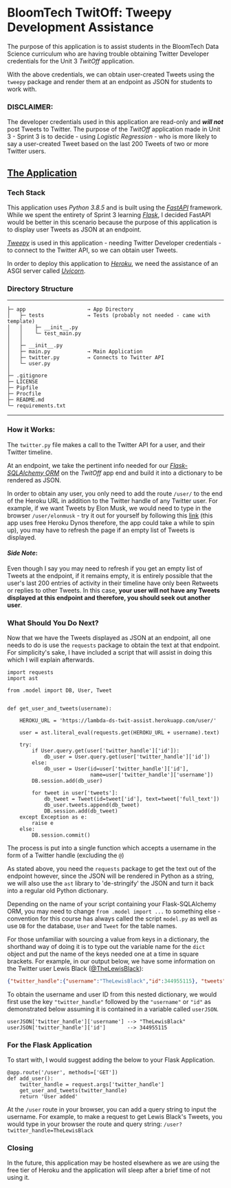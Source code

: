 # BloomTech TwitOff: Tweepy Development Assistance

The purpose of this application is to assist students in the BloomTech Data Science curriculum who are having
trouble obtaining Twitter Developer credentials for the Unit 3 _TwitOff_ application.

With the above credentials, we can obtain user-created Tweets using the `tweepy` package and render them at an endpoint
as JSON for students to work with.

### DISCLAIMER:
The developer credentials used in this application are read-only and ***will not*** post Tweets to Twitter.
The purpose of the _TwitOff_ application made in Unit 3 - Sprint 3 is to decide - using _Logistic Regression_ - who is
more likely to say a user-created Tweet based on the last 200 Tweets of two or more Twitter users.

## [The Application](https://lambda-ds-twit-assist.herokuapp.com/)

### Tech Stack

This application uses _Python 3.8.5_ and is built using the _[FastAPI](fastapi.tiangolo.com)_ framework.  While we spent
the entirety of Sprint 3 learning _[Flask](flask.palletsprojects.com)_, I decided FastAPI would be better in this
scenario because the purpose of this application is to display user Tweets as JSON at an endpoint.

_[Tweepy](https://docs.tweepy.org/en/latest/)_ is used in this application - needing Twitter Developer credentials - to
connect to the Twitter API, so we can obtain user Tweets.

In order to deploy this application to _[Heroku](heroku.com)_, we need the assistance of an ASGI server called
_[Uvicorn](https://www.uvicorn.org/)_.

### Directory Structure

---
```
├─ app                    → App Directory
│   ├─ tests              → Tests (probably not needed - came with template)
│   │    ├─ __init__.py
│   │    └─ test_main.py
│   │
│   ├─ __init__.py
│   ├─ main.py            → Main Application
│   ├─ twitter.py         → Connects to Twitter API
│   └─ user.py
│
├─ .gitignore
├─ LICENSE
├─ Pipfile
├─ Procfile
├─ README.md
└─ requirements.txt
```
---

### How it Works:

The `twitter.py` file makes a call to the Twitter API for a user, and their Twitter timeline.

At an endpoint, we take the pertinent info needed for our 
_[Flask-SQLAlchemy ORM](https://flask-sqlalchemy.palletsprojects.com/en/2.x/)_ on the _TwitOff_ app end and build it
into a dictionary to be rendered as JSON.

In order to obtain any user, you only need to add the route `/user/` to the end of the Heroku URL in addition to the
Twitter handle of any Twitter user.  For example, if we want Tweets by Elon Musk, we would need to type in the browser
`/user/elonmusk` - try it out for yourself by following this
[link](https://lambda-ds-twit-assist.herokuapp.com/user/elonmusk) (this app uses free Heroku Dynos therefore, the app
could take a while to spin up), you may have to refresh the page if an empty list of Tweets is displayed.

#### _Side Note_:

Even though I say you may need to refresh if you get an empty list of Tweets at the endpoint, if it remains empty, it is
entirely possible that the user's last 200 entries of activity in their timeline have only been Retweets or replies to
other Tweets.  In this case, __your user will not have any Tweets displayed at this endpoint and therefore, you should
seek out another user__.

### What Should You Do Next?

Now that we have the Tweets displayed as JSON at an endpoint, all one needs to do is use the `requests` package to
obtain the text at that endpoint.  For simplicity's sake, I have included a script that will assist in doing this which
I will explain afterwards.

```python3
import requests
import ast

from .model import DB, User, Tweet


def get_user_and_tweets(username):

    HEROKU_URL = 'https://lambda-ds-twit-assist.herokuapp.com/user/'

    user = ast.literal_eval(requests.get(HEROKU_URL + username).text)

    try:
        if User.query.get(user['twitter_handle']['id']):
            db_user = User.query.get(user['twitter_handle']['id'])
        else:
            db_user = User(id=user['twitter_handle']['id'],
                           name=user['twitter_handle']['username'])
        DB.session.add(db_user)

        for tweet in user['tweets']:
            db_tweet = Tweet(id=tweet['id'], text=tweet['full_text'])
            db_user.tweets.append(db_tweet)
            DB.session.add(db_tweet)
    except Exception as e:
        raise e
    else:
        DB.session.commit()
```

The process is put into a single function which accepts a username in the form of a Twitter handle (excluding the `@`)

As stated above, you need the `requests` package to get the text out of the endpoint however, since the JSON will be
rendered in Python as a string, we will also use the `ast` library to 'de-stringify' the JSON and turn it back into a
regular old Python dictionary.

Depending on the name of your script containing your Flask-SQLAlchemy ORM, you may need to change 
`from .model import ...` to something else - convention for this course has always called the script `model.py` as well
as use `DB` for the database, `User` and `Tweet` for the table names.

For those unfamiliar with sourcing a value from keys in a dictionary, the shorthand way of doing it is to type out the
variable name for the `dict` object and put the name of the keys needed one at a time in square brackets.  For example,
in our output below, we have some information on the Twitter user Lewis Black 
([@TheLewisBlack](https://twitter.com/TheLewisBlack)):

```JSON
{"twitter_handle":{"username":"TheLewisBlack","id":344955115}, "tweets": ...}
```

To obtain the username and user ID from this nested dictionary, we would first use the key `"twitter_handle"` followed
by the `"username"` or `"id"` as demonstrated below assuming it is contained in a variable called `userJSON`.

```python3
userJSON['twitter_handle']['username'] --> "TheLewisBlack"
userJSON['twitter_handle']['id']       --> 344955115
```

### For the Flask Application

To start with, I would suggest adding the below to your Flask Application.

```python3
@app.route('/user', methods=['GET'])
def add_user():
    twitter_handle = request.args['twitter_handle']
    get_user_and_tweets(twitter_handle)
    return 'User added'
```

At the `/user` route in your browser, you can add a query string to input the username.  For example, to make a request
to get Lewis Black's Tweets, you would type in your browser the route and query string:
`/user?twitter_handle=TheLewisBlack`

### Closing

In the future, this application may be hosted elsewhere as we are using the free tier of Heroku and the application will
sleep after a brief time of not using it.
